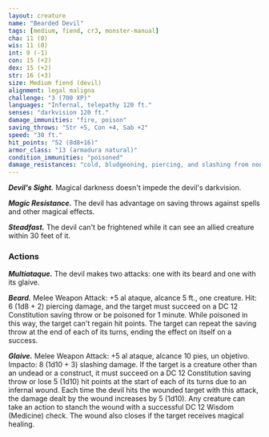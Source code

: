 ```yaml
---
layout: creature
name: "Bearded Devil"
tags: [medium, fiend, cr3, monster-manual]
cha: 11 (0)
wis: 11 (0)
int: 9 (-1)
con: 15 (+2)
dex: 15 (+2)
str: 16 (+3)
size: Medium fiend (devil)
alignment: legal maligna
challenge: "3 (700 XP)"
languages: "Infernal, telepathy 120 ft."
senses: "darkvision 120 ft."
damage_immunities: "fire, poison"
saving_throws: "Str +5, Con +4, Sab +2"
speed: "30 ft."
hit_points: "52 (8d8+16)"
armor_class: "13 (armadura natural)"
condition_immunities: "poisoned"
damage_resistances: "cold, bludgeoning, piercing, and slashing from nonmagical weapons that aren't silvered"
---
```


***Devil's Sight.*** Magical darkness doesn't impede the devil's darkvision.

***Magic Resistance.*** The devil has advantage on saving throws against spells and other magical effects.

***Steadfast.*** The devil can't be frightened while it can see an allied creature within 30 feet of it.

### Actions

***Multiataque.*** The devil makes two attacks: one with its beard and one with its glaive.

***Beard.*** Melee Weapon Attack: +5 al ataque, alcance 5 ft., one creature. Hit: 6 (1d8 + 2) piercing damage, and the target must succeed on a DC 12 Constitution saving throw or be poisoned for 1 minute. While poisoned in this way, the target can't regain hit points. The target can repeat the saving throw at the end of each of its turns, ending the effect on itself on a success.

***Glaive.*** Melee Weapon Attack: +5 al ataque, alcance 10 pies, un objetivo. Impacto: 8 (1d10 + 3) slashing damage. If the target is a creature other than an undead or a construct, it must succeed on a DC 12 Constitution saving throw or lose 5 (1d10) hit points at the start of each of its turns due to an infernal wound. Each time the devil hits the wounded target with this attack, the damage dealt by the wound increases by 5 (1d10). Any creature can take an action to stanch the wound with a successful DC 12 Wisdom (Medicine) check. The wound also closes if the target receives magical healing.